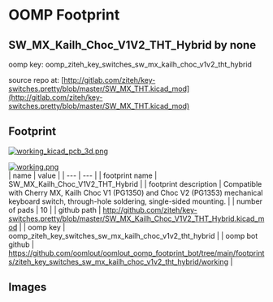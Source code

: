 # OOMP Footprint  
## SW_MX_Kailh_Choc_V1V2_THT_Hybrid  by none  
  
oomp key: oomp_ziteh_key_switches_sw_mx_kailh_choc_v1v2_tht_hybrid  
  
source repo at: [http://gitlab.com/ziteh/key-switches.pretty/blob/master/SW_MX_THT.kicad_mod](http://gitlab.com/ziteh/key-switches.pretty/blob/master/SW_MX_THT.kicad_mod)  
## Footprint  
  
[![working_kicad_pcb_3d.png](working_kicad_pcb_3d_600.png)](working_kicad_pcb_3d.png)  
  
[![working.png](working_600.png)](working.png)  
| name | value | 
| --- | --- | 
| footprint name | SW_MX_Kailh_Choc_V1V2_THT_Hybrid | 
| footprint description | Compatible with Cherry MX, Kailh Choc V1 (PG1350) and Choc V2 (PG1353) mechanical keyboard switch, through-hole soldering, single-sided mounting. | 
| number of pads | 10 | 
| github path | http://github.com/ziteh/key-switches.pretty/blob/master/SW_MX_Kailh_Choc_V1V2_THT_Hybrid.kicad_mod | 
| oomp key | oomp_ziteh_key_switches_sw_mx_kailh_choc_v1v2_tht_hybrid | 
| oomp bot github | https://github.com/oomlout/oomlout_oomp_footprint_bot/tree/main/footprints/ziteh_key_switches_sw_mx_kailh_choc_v1v2_tht_hybrid/working | 
## Images  
